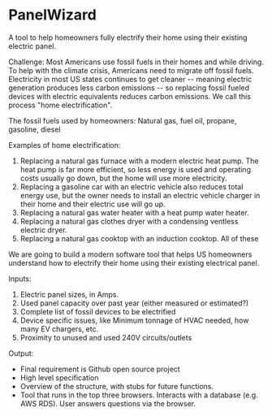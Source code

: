 # PanelWizard
A tool to help homeowners fully electrify their home using their existing electric panel.

Challenge: Most Americans use fossil fuels in their homes and while driving. To help with the climate crisis, Americans need to migrate off fossil fuels. Electricity in most US states continues to get cleaner -- meaning electric generation produces less carbon emissions -- so replacing fossil fueled devices with electric equivalents reduces carbon emissions. We call this process "home electrification".

The fossil fuels used by homeowners: Natural gas, fuel oil, propane, gasoline, diesel

Examples of home electrification:
1. Replacing a natural gas furnace with a modern electric heat pump. The heat pump is far more efficient, so less energy is used and operating costs usually go down, but the home will use more electricity. 
2. Replacing a gasoline car with an electric vehicle also reduces total energy use, but the owner needs to install an electric vehicle charger in their home and their electric use will go up.
3. Replacing a natural gas water heater with a heat pump water heater.
4. Replacing a natural gas clothes dryer with a condensing ventless electric dryer.
5. Replacing a natural gas cooktop with an induction cooktop.
All of these 

We are going to build a modern software tool that helps US homeowners understand how to electrify their home using their existing electrical panel.

Inputs:
1. Electric panel sizes, in Amps.
2. Used panel capacity over past year (either measured or estimated?)
3. Complete list of fossil devices to be electrified
4. Device specific issues, like Minimum tonnage of HVAC needed, how many EV chargers, etc.
5. Proximity to unused and used 240V circuits/outlets

Output:
- Final requirement is Github open source project
- High level specification
- Overview of the structure, with stubs for future functions.
- Tool that runs in the top three browsers. Interacts with a database (e.g. AWS RDS). User answers questions via the browser.
